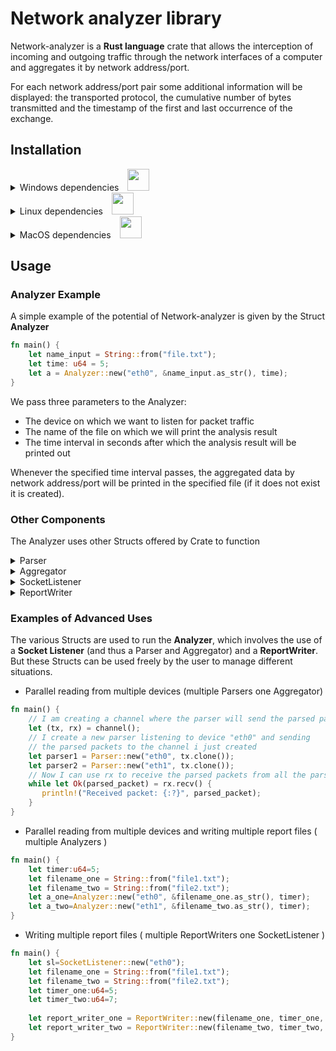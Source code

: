 # Network analyzer library

Network-analyzer is a **Rust language** crate that allows the interception of incoming and outgoing traffic through the network interfaces of a computer and aggregates it by network address/port.

For each network address/port pair some additional information will be displayed: the transported protocol, the cumulative number of bytes transmitted and the timestamp of the first and last occurrence of the exchange.

## Installation

<details>

  <summary>Windows dependencies&emsp;<img alt="" src="https://user-images.githubusercontent.com/12531596/203198673-59a69a92-124f-4a9f-abb0-60712c1a08d8.png" width="35px"/></summary>

In order to correctly run Network-analyzer on **Windows** systems you need to:

- Install [Npcap](https://npcap.com/#download).

- Download the [Npcap SDK](https://npcap.com/#download).

- Add the SDK's ```/Lib``` or ```/Lib/x64``` folder to your ```LIB``` environment variable.

</details>

<details>

  <summary>Linux dependencies&emsp;<img alt="" src="https://user-images.githubusercontent.com/12531596/203199234-94ef76ce-f4fc-4694-948f-645dede73999.png" width="35px"/></summary>

In order to correctly run Network-analyzer on **Linux** systems, install the libraries and header files for the libpcap library:
- On Debian based Linux:
```sh
sudo apt-get install libpcap-dev
```
- On Fedora Linux:
```sh
sudo apt-get install libpcap-devel
```
Note that if you are not running as root, you need to set capabilities to inspect a network adapter:

```sh
sudo setcap cap_net_raw,cap_net_admin=eip <your/Network-analyzer/executable/path>
```

</details>


<details>

  <summary>MacOS dependencies&emsp;<img alt="" src="https://user-images.githubusercontent.com/12531596/203199712-198d9a9d-e9c5-478d-8501-5fc6bdeed061.png" width="35px"/></summary>

**MacOS** natively has all the dependencies you need to build and run Network-analyzer.

</details>

## Usage

### Analyzer Example

A simple example of the potential of Network-analyzer is given by the Struct **Analyzer**

```rust
fn main() {
    let name_input = String::from("file.txt");
    let time: u64 = 5;
    let a = Analyzer::new("eth0", &name_input.as_str(), time);
}
```
We pass three parameters to the Analyzer:
- The device on which we want to listen for packet traffic
- The name of the file on which we will print the analysis result
- The time interval in seconds after which the analysis result will be printed out

Whenever the specified time interval passes, the aggregated data by network address/port will be printed in the specified file (if it does not exist it is created).

### Other Components

The Analyzer uses other Structs offered by Crate to function

<details>

  <summary>Parser</summary>

The **Parser** is a Struct used to listen to pcap packets in transit from a device and transforms them into ParsedPackets, i.e. packets that have useful fields for analysis, such as:
- entry IP address
- outgoing IP address
- input port
- outgoing port
- protocol

</details>
<details>

  <summary>Aggregator</summary>

The **Aggregator** is a Struct that takes the packets sent by its channel's Sender and aggregates them into a Struct (HashMap), which has the network address/port as key.
</details>

<details>

  <summary>SocketListener</summary>

**Socket Listener** is a Struct used to create and link an **Aggregator** and a **Parser**, thus allowing aggregated data to be obtained. By using this Struct, the user does not have to deal with the implementation of the **Parser** and **Aggregator**.
</details>

<details>

  <summary>ReportWriter</summary>

**Report Writer** is a Struct that is responsible for taking aggregated data (e.g. from **Aggregator**) and printing them to files.
</details>


### Examples of Advanced Uses
The various Structs are used to run the **Analyzer**, which involves the use of a **Socket Listener** (and thus a Parser and Aggregator) and a **ReportWriter**.
But these Structs can be used freely by the user to manage different situations.

- Parallel reading from multiple devices (multiple Parsers one Aggregator)

```rust
fn main() {
    // I am creating a channel where the parser will send the parsed packets
    let (tx, rx) = channel();
    // I create a new parser listening to device "eth0" and sending
    // the parsed packets to the channel i just created
    let parser1 = Parser::new("eth0", tx.clone());
    let parser2 = Parser::new("eth1", tx.clone());
    // Now I can use rx to receive the parsed packets from all the parsers
    while let Ok(parsed_packet) = rx.recv() {
       println!("Received packet: {:?}", parsed_packet);
    }
}
```

- Parallel reading from multiple devices and writing multiple report files ( multiple Analyzers )
```rust
fn main() {
    let timer:u64=5;
    let filename_one = String::from("file1.txt");
    let filename_two = String::from("file2.txt");
    let a_one=Analyzer::new("eth0", &filename_one.as_str(), timer);
    let a_two=Analyzer::new("eth1", &filename_two.as_str(), timer);
}
```

- Writing multiple report files ( multiple ReportWriters one SocketListener )
```rust
fn main() {
    let sl=SocketListener::new("eth0");
    let filename_one = String::from("file1.txt");
    let filename_two = String::from("file2.txt");
    let timer_one:u64=5;
    let timer_two:u64=7;
    
    let report_writer_one = ReportWriter::new(filename_one, timer_one, sl.get_aggregated_data());
    let report_writer_two = ReportWriter::new(filename_two, timer_two, sl.get_aggregated_data());
}
```
